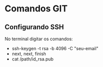 # Comandos GIT

## Configurando SSH

No terminal digitar os comandos:

- ssh-keygen -t rsa -b 4096 -C "seu-email"
- next, next, finish
- cat /path/id_rsa.pub